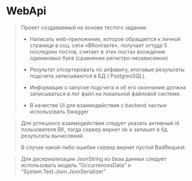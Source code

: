 # WebApi

>Проект создаваемый на основе тестого задания:
>
> - Написать web-приложение, которое обращается к личной странице в соц. сети «ВКонтакте», получает оттуда 5 последних постов, считает в этих постах вхождение одинаковых букв (сравнение регистро-независимое) 
>
> - Результат отсортировать по алфавиту, итоговые результаты подсчета записываются в БД ( PostgresSQL). 
>
> - Информация о запуске подсчета и об его окончание должна записываться в лог файл на локальной файловой системе. 
>
> - В качестве UI для взаимодействия с backend частью использовать Swagger


> Для успешного взаимодействия следует указать активный id пользователя ВК, тогда сервер вернет ok и запишет в бд результаты вычислений. 
> 
> В случае какой-либо ошибки сервер вернет пустой BadRequest.


> Для десериализации JsonString из базы данных следует использовать модель <q>OccurrencesData</q> и <q>System.Text.Json.JsonSerializer</q>
